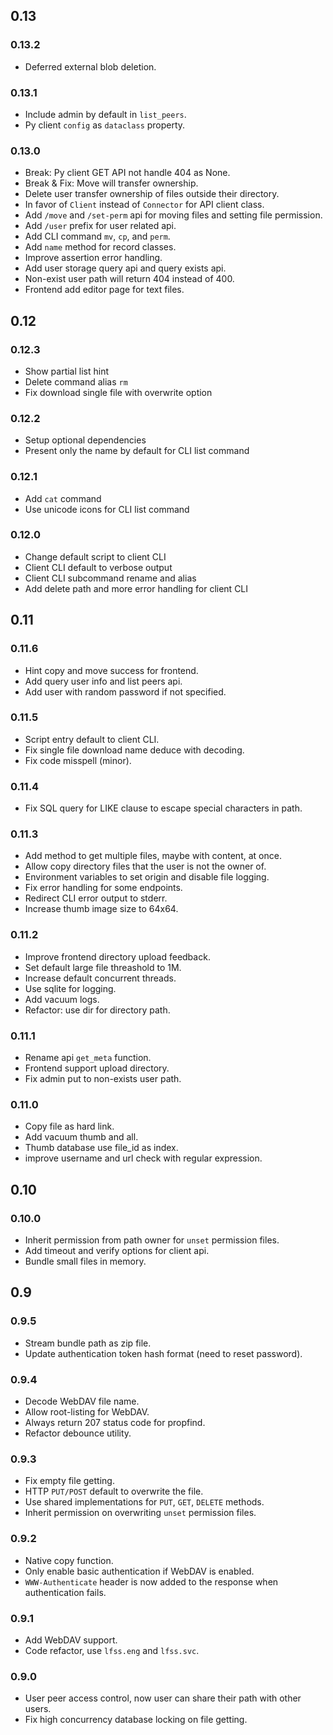 
## 0.13

### 0.13.2
- Deferred external blob deletion.

### 0.13.1
- Include admin by default in `list_peers`. 
- Py client `config` as `dataclass` property.  

### 0.13.0
- Break: Py client GET API not handle 404 as None. 
- Break & Fix: Move will transfer ownership.
- Delete user transfer ownership of files outside their directory.
- In favor of `Client` instead of `Connector` for API client class.
- Add `/move` and `/set-perm` api for moving files and setting file permission.
- Add `/user` prefix for user related api.
- Add CLI command `mv`, `cp`, and `perm`. 
- Add `name` method for record classes. 
- Improve assertion error handling. 
- Add user storage query api and query exists api.
- Non-exist user path will return 404 instead of 400.
- Frontend add editor page for text files.

## 0.12

### 0.12.3
- Show partial list hint
- Delete command alias `rm`
- Fix download single file with overwrite option

### 0.12.2
- Setup optional dependencies
- Present only the name by default for CLI list command

### 0.12.1
- Add `cat` command
- Use unicode icons for CLI list command

### 0.12.0
- Change default script to client CLI
- Client CLI default to verbose output
- Client CLI subcommand rename and alias
- Add delete path and more error handling for client CLI

## 0.11

### 0.11.6
- Hint copy and move success for frontend.
- Add query user info and list peers api.
- Add user with random password if not specified.

### 0.11.5
- Script entry default to client CLI. 
- Fix single file download name deduce with decoding.
- Fix code misspell (minor).

### 0.11.4
- Fix SQL query for LIKE clause to escape special characters in path.

### 0.11.3
- Add method to get multiple files, maybe with content, at once.
- Allow copy directory files that the user is not the owner of.
- Environment variables to set origin and disable file logging.
- Fix error handling for some endpoints.
- Redirect CLI error output to stderr.
- Increase thumb image size to 64x64.

### 0.11.2
- Improve frontend directory upload feedback. 
- Set default large file threashold to 1M. 
- Increase default concurrent threads. 
- Use sqlite for logging.
- Add vacuum logs. 
- Refactor: use dir for directory path. 

### 0.11.1
- Rename api `get_meta` function.
- Frontend support upload directory.  
- Fix admin put to non-exists user path. 

### 0.11.0
- Copy file as hard link. 
- Add vacuum thumb and all.
- Thumb database use file_id as index. 
- improve username and url check with regular expression.

## 0.10

### 0.10.0
- Inherit permission from path owner for `unset` permission files.
- Add timeout and verify options for client api.
- Bundle small files in memory.

## 0.9

### 0.9.5
- Stream bundle path as zip file.
- Update authentication token hash format (need to reset password).

### 0.9.4
- Decode WebDAV file name. 
- Allow root-listing for WebDAV.
- Always return 207 status code for propfind.
- Refactor debounce utility. 

### 0.9.3
- Fix empty file getting.
- HTTP `PUT/POST` default to overwrite the file.
- Use shared implementations for `PUT`, `GET`, `DELETE` methods.
- Inherit permission on overwriting `unset` permission files.

### 0.9.2
- Native copy function.
- Only enable basic authentication if WebDAV is enabled.
- `WWW-Authenticate` header is now added to the response when authentication fails.

### 0.9.1
- Add WebDAV support.
- Code refactor, use `lfss.eng` and `lfss.svc`.

### 0.9.0
- User peer access control, now user can share their path with other users.
- Fix high concurrency database locking on file getting.
